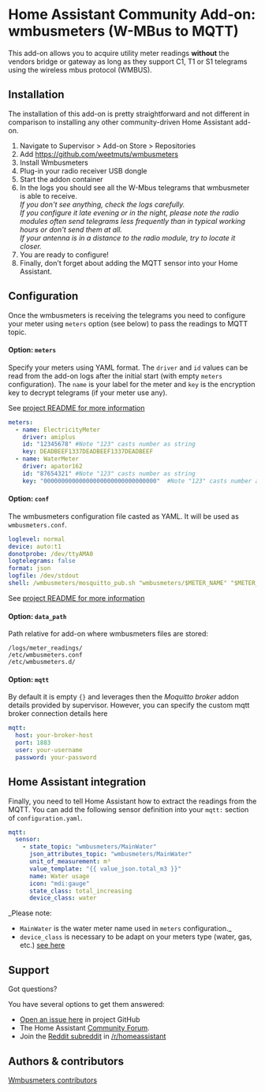# Home Assistant Community Add-on: wmbusmeters (W-MBus to MQTT)

This add-on allows you to acquire utility meter readings **without** the vendors bridge or gateway as long as they support C1, T1 or S1 telegrams using the wireless mbus protocol (WMBUS).



## Installation

The installation of this add-on is pretty straightforward and not different in
comparison to installing any other community-driven Home Assistant add-on.

1. Navigate to Supervisor > Add-on Store > Repositories
1. Add https://github.com/weetmuts/wmbusmeters
1. Install Wmbusmeters
1. Plug-in your radio receiver USB dongle
1. Start the addon container
1. In the logs you should see all the W-Mbus telegrams that wmbusmeter is able to receive. <br> _If you don't see anything, check the logs carefully. <br> If you configure it late evening or in the night, please note the radio modules often send telegrams less frequently than in typical working hours or don't send them at all. <br> If your antenna is in a distance to the radio module, try to locate it closer._
1. You are ready to configure!
1. Finally, don't forget about adding the MQTT sensor into your Home Assistant.

## Configuration

Once the wmbusmeters is receiving the telegrams you need to configure your meter using `meters` option (see below) to pass the readings to MQTT topic.

#### Option: `meters`

Specify your meters using YAML format. The `driver` and `id` values can be read from the add-on logs after the initial start (with empty `meters` configuration). The `name` is your label for the meter and `key` is the encryption key to decrypt telegrams (if your meter use any).

See [project README for more information][github]

```yaml
meters:
  - name: ElectricityMeter
    driver: amiplus
    id: "12345678" #Note "123" casts number as string
    key: DEADBEEF1337DEADBEEF1337DEADBEEF
  - name: WaterMeter
    driver: apator162
    id: "87654321" #Note "123" casts number as string
    key: "00000000000000000000000000000000"  #Note "123" casts number as string
```

#### Option: `conf`

The wmbusmeters configuration file casted as YAML. It will be used as `wmbusmeters.conf`.

```yaml
loglevel: normal
device: auto:t1
donotprobe: /dev/ttyAMA0
logtelegrams: false
format: json
logfile: /dev/stdout
shell: /wmbusmeters/mosquitto_pub.sh "wmbusmeters/$METER_NAME" "$METER_JSON"
```

See [project README for more information][github]


#### Option: `data_path`

Path relative for add-on where wmbusmeters files are stored:
```
/logs/meter_readings/
/etc/wmbusmeters.conf
/etc/wmbusmeters.d/
```

#### Option: `mqtt`

By default it is empty `{}` and leverages then the _Moquitto broker_ addon details provided by supervisor. However, you can specify the custom mqtt broker connection details here
```yaml
mqtt:
  host: your-broker-host
  port: 1883
  user: your-username
  password: your-password
``` 

## Home Assistant integration

Finally, you need to tell Home Assistant how to extract the readings from the MQTT. You can add the following sensor definition into your `mqtt:` section of `configuration.yaml`.

```yaml
mqtt:
  sensor:
    - state_topic: "wmbusmeters/MainWater"
      json_attributes_topic: "wmbusmeters/MainWater"
      unit_of_measurement: m³
      value_template: "{{ value_json.total_m3 }}"
      name: Water usage
      icon: "mdi:gauge"
      state_class: total_increasing
      device_class: water
```

_Please note: 

- `MainWater` is the water meter name used in `meters` configuration._
- `device_class` is necessary to be adapt on your meters type (water, gas, etc.) [see here](https://developers.home-assistant.io/docs/core/entity/sensor/#available-device-classes)


## Support

Got questions?

You have several options to get them answered:

- [Open an issue here][issue] in project GitHub
- The Home Assistant [Community Forum][forum].
- Join the [Reddit subreddit][reddit] in [/r/homeassistant][reddit]

## Authors & contributors

[Wmbusmeters contributors][contributors]

[contributors]: https://github.com/weetmuts/wmbusmeters/graphs/contributors
[forum]: https://community.home-assistant.io/c/home-assistant-os/25
[github]: https://github.com/weetmuts/wmbusmeters
[issue]: https://github.com/weetmuts/wmbusmeters/issues
[reddit]: https://reddit.com/r/homeassistant
